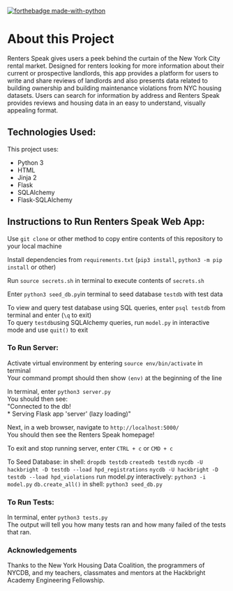[![forthebadge made-with-python](http://ForTheBadge.com/images/badges/made-with-python.svg)](https://www.python.org/)

# About this Project
Renters Speak gives users a peek behind the curtain of the New York City rental market. Designed for renters looking for more information about their current or prospective landlords, this app provides a platform for users to write and share reviews of landlords and also presents data related to building ownership and building maintenance violations from NYC housing datasets. Users can search for information by address and Renters Speak provides reviews and housing data in an easy to understand, visually appealing format.

## Technologies Used:
This project uses:
<ul>
<li>Python 3</li>
<li>HTML</li>
<li>Jinja 2</li>
<li>Flask</li>
<li>SQLAlchemy</li>
<li>Flask-SQLAlchemy</li>
</ul>

## Instructions to Run Renters Speak Web App:

Use `git clone` or other method to copy entire contents of this repository to your local machine

Install dependencies from `requirements.txt` (`pip3 install`, `python3 -m pip install` or other)

Run `source secrets.sh` in terminal to execute contents of `secrets.sh`

Enter `python3 seed_db.py`in terminal to seed database `testdb` with test data <br>

To view and query test database using SQL queries, enter `psql testdb` from terminal and enter (`\q` to exit)<br>
To query `testdb`using SQLAlchemy queries,  run `model.py` in interactive mode and use `quit()` to exit

### To Run Server:
Activate virtual environment by entering `source env/bin/activate` in terminal<br>
    Your command prompt should then show `(env)` at the beginning of the line<br>

In terminal, enter `python3 server.py`<br>
You should then see:<br>
    "Connected to the db!<br>
    * Serving Flask app 'server' (lazy loading)"<br>

Next, in a web browser, navigate to `http://localhost:5000/`<br>
You should then see the Renters Speak homepage!

To exit and stop running server, enter `CTRL + c` or `CMD + c`

To Seed Database:
in shell:
    `dropdb testdb`
    `createdb testdb`
    `nycdb -U hackbright -D testdb --load hpd_registrations` <!-- loads hpd_registrations and hpd_contacts tables, takes about 2 mins -->
    `nycdb -U hackbright -D testdb --load hpd_violations`<!-- creates SQL table in testdb
    hpd_violations rows should load, will take about 20-50 mins -->
run model.py interactively: `python3 -i model.py`
    `db.create_all()` <!-- creates all other tables in testdb -->
in shell:
    `python3 seed_db.py` <!-- Commented out lines to dropdb, createdb and db.create_all() -->


### To Run Tests:
In terminal, enter `python3 tests.py`<br>
The output will tell you how many tests ran and how many failed of the tests that ran.

### Acknowledgements
Thanks to the New York Housing Data Coalition, the programmers of NYCDB, and my teachers, classmates and mentors at the Hackbright Academy Engineering Fellowship.


